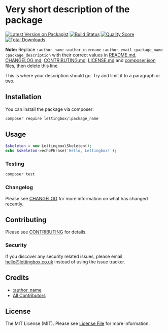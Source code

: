 # Very short description of the package

[![Latest Version on Packagist](https://img.shields.io/packagist/v/lettingbox/:package_name.svg?style=flat-square)](https://packagist.org/packages/lettingbox/:package_name)
[![Build Status](https://img.shields.io/travis/lettingbox/:package_name/master.svg?style=flat-square)](https://travis-ci.org/lettingbox/:package_name)
[![Quality Score](https://img.shields.io/scrutinizer/g/lettingbox/:package_name.svg?style=flat-square)](https://scrutinizer-ci.com/g/lettingbox/:package_name)
[![Total Downloads](https://img.shields.io/packagist/dt/lettingbox/:package_name.svg?style=flat-square)](https://packagist.org/packages/lettingbox/:package_name)

**Note:** Replace ```:author_name``` ```:author_username``` ```:author_email``` ```:package_name``` ```:package_description``` with their correct values in [README.md](README.md), [CHANGELOG.md](CHANGELOG.md), [CONTRIBUTING.md](CONTRIBUTING.md), [LICENSE.md](LICENSE.md) and [composer.json](composer.json) files, then delete this line.

This is where your description should go. Try and limit it to a paragraph or two.

## Installation

You can install the package via composer:

```bash
composer require lettingbox/:package_name
```

## Usage

``` php
$skeleton = new Lettingbox\Skeleton();
echo $skeleton->echoPhrase('Hello, Lettingbox!');
```

### Testing

``` bash
composer test
```

### Changelog

Please see [CHANGELOG](CHANGELOG.md) for more information on what has changed recently.

## Contributing

Please see [CONTRIBUTING](CONTRIBUTING.md) for details.

### Security

If you discover any security related issues, please email hello@lettingbox.co.uk instead of using the issue tracker.

## Credits

- [:author_name](https://github.com/:author_username)
- [All Contributors](../../contributors)

## License

The MIT License (MIT). Please see [License File](LICENSE.md) for more information.
